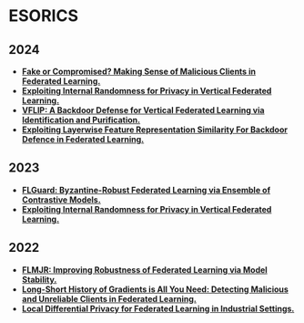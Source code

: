 # ESORICS

## 2024

- **[Fake or Compromised? Making Sense of Malicious Clients in Federated Learning.](https://arxiv.org/pdf/2403.06319)**
- **[Exploiting Internal Randomness for Privacy in Vertical Federated Learning.](https://eprint.iacr.org/2024/671.pdf)**
- **[VFLIP: A Backdoor Defense for Vertical Federated Learning via Identification and Purification.](https://arxiv.org/pdf/2408.15591)**
- **[Exploiting Layerwise Feature Representation Similarity For Backdoor Defence in Federated Learning.]()**

## 2023

- **[FLGuard: Byzantine-Robust Federated Learning via Ensemble of Contrastive Models.](https://arxiv.org/pdf/2403.02846)**
- **[Exploiting Internal Randomness for Privacy in Vertical Federated Learning.](https://arxiv.org/pdf/2210.16947)**

## 2022

- **[FLMJR: Improving Robustness of Federated Learning via Model Stability.](https://link.springer.com/chapter/10.1007/978-3-031-17143-7_20)**
- **[Long-Short History of Gradients is All You Need: Detecting Malicious and Unreliable Clients in Federated Learning.](https://arxiv.org/pdf/2208.10273)**
- **[Local Differential Privacy for Federated Learning in Industrial Settings.](https://arxiv.org/pdf/2202.06053)**